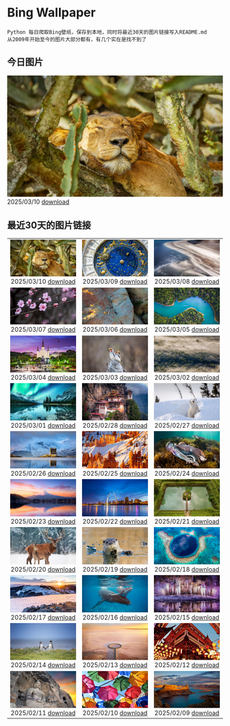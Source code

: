 # Bing Wallpaper

```
Python 每日爬取Bing壁纸，保存到本地，同时将最近30天的图片链接写入README.md
从2009年开始至今的图片大部分都有，有几个实在是找不到了
```



## 今日图片


![](./images/2025/03/10/NappingLion_ZH-CN1214312983_1920x1080_2025-03-10.jpg)2025/03/10 [download](./images/2025/03/10/NappingLion_ZH-CN1214312983_1920x1080_2025-03-10.jpg)

## 最近30天的图片链接


|      |      |      |
| :----: | :----: | :----: |
|![](./images/2025/03/10/NappingLion_ZH-CN1214312983_1920x1080_2025-03-10.jpg)2025/03/10 [download](./images/2025/03/10/NappingLion_ZH-CN1214312983_1920x1080_2025-03-10.jpg)|![](./images/2025/03/09/ItalyClock_ZH-CN0846995743_1920x1080_2025-03-09.jpg)2025/03/09 [download](./images/2025/03/09/ItalyClock_ZH-CN0846995743_1920x1080_2025-03-09.jpg)|![](./images/2025/03/08/WaddenSeaBiosphereReserve_ZH-CN9012125146_1920x1080_2025-03-08.jpg)2025/03/08 [download](./images/2025/03/08/WaddenSeaBiosphereReserve_ZH-CN9012125146_1920x1080_2025-03-08.jpg)|
|![](./images/2025/03/07/PlumBlossom_ZH-CN5888621119_1920x1080_2025-03-07.jpg)2025/03/07 [download](./images/2025/03/07/PlumBlossom_ZH-CN5888621119_1920x1080_2025-03-07.jpg)|![](./images/2025/03/06/NevadaBigHorns_ZH-CN5987046965_1920x1080_2025-03-06.jpg)2025/03/06 [download](./images/2025/03/06/NevadaBigHorns_ZH-CN5987046965_1920x1080_2025-03-06.jpg)|![](./images/2025/03/05/SuratThani_ZH-CN4797096558_1920x1080_2025-03-05.jpg)2025/03/05 [download](./images/2025/03/05/SuratThani_ZH-CN4797096558_1920x1080_2025-03-05.jpg)|
|![](./images/2025/03/04/MardiGrasJackson_ZH-CN3456301377_1920x1080_2025-03-04.jpg)2025/03/04 [download](./images/2025/03/04/MardiGrasJackson_ZH-CN3456301377_1920x1080_2025-03-04.jpg)|![](./images/2025/03/03/HornbillPair_ZH-CN3380997666_1920x1080_2025-03-03.jpg)2025/03/03 [download](./images/2025/03/03/HornbillPair_ZH-CN3380997666_1920x1080_2025-03-03.jpg)|![](./images/2025/03/02/EucalyptusForest_ZH-CN3052498076_1920x1080_2025-03-02.jpg)2025/03/02 [download](./images/2025/03/02/EucalyptusForest_ZH-CN3052498076_1920x1080_2025-03-02.jpg)|
|![](./images/2025/03/01/MaligneLakeJasper_ZH-CN2664289451_1920x1080_2025-03-01.jpg)2025/03/01 [download](./images/2025/03/01/MaligneLakeJasper_ZH-CN2664289451_1920x1080_2025-03-01.jpg)|![](./images/2025/02/28/BhutanMonastery_ZH-CN2469401011_1920x1080_2025-02-28.jpg)2025/02/28 [download](./images/2025/02/28/BhutanMonastery_ZH-CN2469401011_1920x1080_2025-02-28.jpg)|![](./images/2025/02/27/PolarCub_ZH-CN1179361319_1920x1080_2025-02-27.jpg)2025/02/27 [download](./images/2025/02/27/PolarCub_ZH-CN1179361319_1920x1080_2025-02-27.jpg)|
|![](./images/2025/02/26/ArgyllStalker_ZH-CN0970395078_1920x1080_2025-02-26.jpg)2025/02/26 [download](./images/2025/02/26/ArgyllStalker_ZH-CN0970395078_1920x1080_2025-02-26.jpg)|![](./images/2025/02/25/BryceHoodoos_ZH-CN0817211446_1920x1080_2025-02-25.jpg)2025/02/25 [download](./images/2025/02/25/BryceHoodoos_ZH-CN0817211446_1920x1080_2025-02-25.jpg)|![](./images/2025/02/24/GiantCuttlefish_ZH-CN0670915878_1920x1080_2025-02-24.jpg)2025/02/24 [download](./images/2025/02/24/GiantCuttlefish_ZH-CN0670915878_1920x1080_2025-02-24.jpg)|
|![](./images/2025/02/23/MtFujiSunrise_ZH-CN0567499176_1920x1080_2025-02-23.jpg)2025/02/23 [download](./images/2025/02/23/MtFujiSunrise_ZH-CN0567499176_1920x1080_2025-02-23.jpg)|![](./images/2025/02/22/StLouisArch_ZH-CN0442955735_1920x1080_2025-02-22.jpg)2025/02/22 [download](./images/2025/02/22/StLouisArch_ZH-CN0442955735_1920x1080_2025-02-22.jpg)|![](./images/2025/02/21/ChampakaSarasi_ZH-CN0254940579_1920x1080_2025-02-21.jpg)2025/02/21 [download](./images/2025/02/21/ChampakaSarasi_ZH-CN0254940579_1920x1080_2025-02-21.jpg)|
|![](./images/2025/02/20/CanadaDeer_ZH-CN0631345798_1920x1080_2025-02-20.jpg)2025/02/20 [download](./images/2025/02/20/CanadaDeer_ZH-CN0631345798_1920x1080_2025-02-20.jpg)|![](./images/2025/02/19/IceHoleOtter_ZH-CN0106321041_1920x1080_2025-02-19.jpg)2025/02/19 [download](./images/2025/02/19/IceHoleOtter_ZH-CN0106321041_1920x1080_2025-02-19.jpg)|![](./images/2025/02/18/BlueBelize_ZH-CN9875040666_1920x1080_2025-02-18.jpg)2025/02/18 [download](./images/2025/02/18/BlueBelize_ZH-CN9875040666_1920x1080_2025-02-18.jpg)|
|![](./images/2025/02/17/CatalanPyrenees_ZH-CN9699602584_1920x1080_2025-02-17.jpg)2025/02/17 [download](./images/2025/02/17/CatalanPyrenees_ZH-CN9699602584_1920x1080_2025-02-17.jpg)|![](./images/2025/02/16/HumpbackMother_ZH-CN9453300759_1920x1080_2025-02-16.jpg)2025/02/16 [download](./images/2025/02/16/HumpbackMother_ZH-CN9453300759_1920x1080_2025-02-16.jpg)|![](./images/2025/02/15/Misotsuchi2025_ZH-CN9260395680_1920x1080_2025-02-15.jpg)2025/02/15 [download](./images/2025/02/15/Misotsuchi2025_ZH-CN9260395680_1920x1080_2025-02-15.jpg)|
|![](./images/2025/02/14/PenguinLove_ZH-CN9124008164_1920x1080_2025-02-14.jpg)2025/02/14 [download](./images/2025/02/14/PenguinLove_ZH-CN9124008164_1920x1080_2025-02-14.jpg)|![](./images/2025/02/13/LakeTyrrell_ZH-CN8860948292_1920x1080_2025-02-13.jpg)2025/02/13 [download](./images/2025/02/13/LakeTyrrell_ZH-CN8860948292_1920x1080_2025-02-13.jpg)|![](./images/2025/02/12/LanterFestival25Y_ZH-CN8547998003_1920x1080_2025-02-12.jpg)2025/02/12 [download](./images/2025/02/12/LanterFestival25Y_ZH-CN8547998003_1920x1080_2025-02-12.jpg)|
|![](./images/2025/02/11/YungangGrottoes_ZH-CN8275054060_1920x1080_2025-02-11.jpg)2025/02/11 [download](./images/2025/02/11/YungangGrottoes_ZH-CN8275054060_1920x1080_2025-02-11.jpg)|![](./images/2025/02/10/UmbrellaDay_ZH-CN8024305066_1920x1080_2025-02-10.jpg)2025/02/10 [download](./images/2025/02/10/UmbrellaDay_ZH-CN8024305066_1920x1080_2025-02-10.jpg)|![](./images/2025/02/09/AlstromPoint_ZH-CN7844819126_1920x1080_2025-02-09.jpg)2025/02/09 [download](./images/2025/02/09/AlstromPoint_ZH-CN7844819126_1920x1080_2025-02-09.jpg)|


